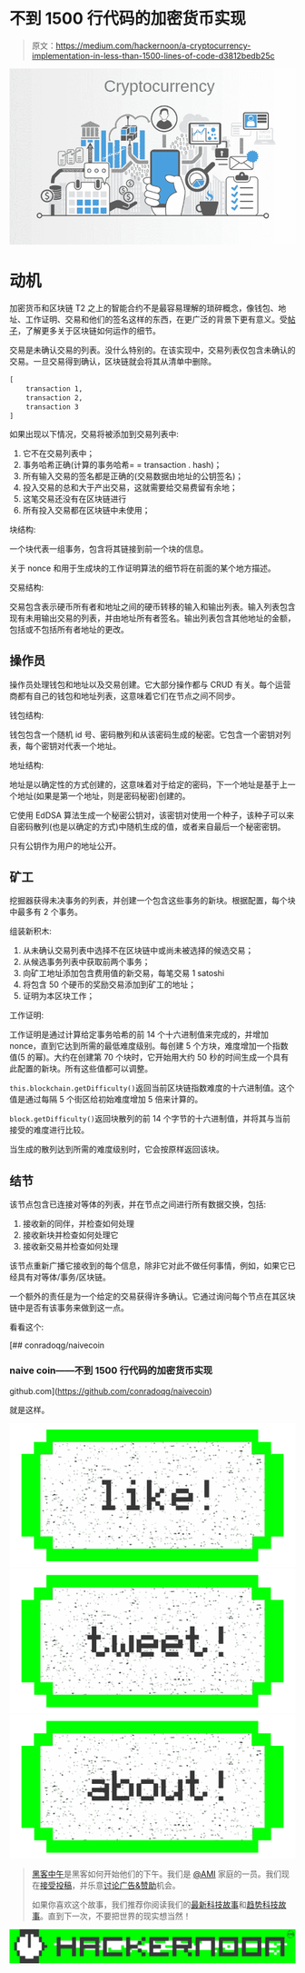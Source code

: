 # 不到 1500 行代码的加密货币实现

> 原文：<https://medium.com/hackernoon/a-cryptocurrency-implementation-in-less-than-1500-lines-of-code-d3812bedb25c>

![](img/21b02010b63bbea6242b1e550689b784.png)

# 动机

加密货币和区块链 T2 之上的智能合约不是最容易理解的琐碎概念，像钱包、地址、工作证明、交易和他们的签名这样的东西，在更广泛的背景下更有意义。受[帖子](https://medium.com/u/c429710f50ea#.dttbm9afr5)，了解更多关于区块链如何运作的细节。

交易是未确认交易的列表。没什么特别的。在该实现中，交易列表仅包含未确认的交易。一旦交易得到确认，区块链就会将其从清单中删除。

```
[
    transaction 1,
    transaction 2,
    transaction 3
]
```

如果出现以下情况，交易将被添加到交易列表中:

1.  它不在交易列表中；
2.  事务哈希正确(计算的事务哈希= = transaction . hash)；
3.  所有输入交易的签名都是正确的(交易数据由地址的公钥签名)；
4.  投入交易的总和大于产出交易，这就需要给交易费留有余地；
5.  这笔交易还没有在区块链进行
6.  所有投入交易都在区块链中未使用；

块结构:

一个块代表一组事务，包含将其链接到前一个块的信息。

关于 nonce 和用于生成块的工作证明算法的细节将在前面的某个地方描述。

交易结构:

交易包含表示硬币所有者和地址之间的硬币转移的输入和输出列表。输入列表包含现有未用输出交易的列表，并由地址所有者签名。输出列表包含其他地址的金额，包括或不包括所有者地址的更改。

## 操作员

操作员处理钱包和地址以及交易创建。它大部分操作都与 CRUD 有关。每个运营商都有自己的钱包和地址列表，这意味着它们在节点之间不同步。

钱包结构:

钱包包含一个随机 id 号、密码散列和从该密码生成的秘密。它包含一个密钥对列表，每个密钥对代表一个地址。

地址结构:

地址是以确定性的方式创建的，这意味着对于给定的密码，下一个地址是基于上一个地址(如果是第一个地址，则是密码秘密)创建的。

它使用 EdDSA 算法生成一个秘密公钥对，该密钥对使用一个种子，该种子可以来自密码散列(也是以确定的方式)中随机生成的值，或者来自最后一个秘密密钥。

只有公钥作为用户的地址公开。

## 矿工

挖掘器获得未决事务的列表，并创建一个包含这些事务的新块。根据配置，每个块中最多有 2 个事务。

组装新积木:

1.  从未确认交易列表中选择不在区块链中或尚未被选择的候选交易；
2.  从候选事务列表中获取前两个事务；
3.  向矿工地址添加包含费用值的新交易，每笔交易 1 satoshi
4.  将包含 50 个硬币的奖励交易添加到矿工的地址；
5.  证明为本区块工作；

工作证明:

工作证明是通过计算给定事务哈希的前 14 个十六进制值来完成的，并增加 nonce，直到它达到所需的最低难度级别。每创建 5 个方块，难度增加一个指数值(5 的幂)。大约在创建第 70 个块时，它开始用大约 50 秒的时间生成一个具有此配置的新块。所有这些值都可以调整。

`this.blockchain.getDifficulty()`返回当前区块链指数难度的十六进制值。这个值是通过每隔 5 个街区给初始难度增加 5 倍来计算的。

`block.getDifficulty()`返回块散列的前 14 个字节的十六进制值，并将其与当前接受的难度进行比较。

当生成的散列达到所需的难度级别时，它会按原样返回该块。

## 结节

该节点包含已连接对等体的列表，并在节点之间进行所有数据交换，包括:

1.  接收新的同伴，并检查如何处理
2.  接收新块并检查如何处理它
3.  接收新交易并检查如何处理

该节点重新广播它接收到的每个信息，除非它对此不做任何事情，例如，如果它已经具有对等体/事务/区块链。

一个额外的责任是为一个给定的交易获得许多确认。它通过询问每个节点在其区块链中是否有该事务来做到这一点。

看看这个:

[](https://github.com/conradoqg/naivecoin) [## conradoqg/naivecoin

### naive coin——不到 1500 行代码的加密货币实现

github.com](https://github.com/conradoqg/naivecoin) 

就是这样。

[![](img/50ef4044ecd4e250b5d50f368b775d38.png)](http://bit.ly/HackernoonFB)[![](img/979d9a46439d5aebbdcdca574e21dc81.png)](https://goo.gl/k7XYbx)[![](img/2930ba6bd2c12218fdbbf7e02c8746ff.png)](https://goo.gl/4ofytp)

> [黑客中午](http://bit.ly/Hackernoon)是黑客如何开始他们的下午。我们是 [@AMI](http://bit.ly/atAMIatAMI) 家庭的一员。我们现在[接受投稿](http://bit.ly/hackernoonsubmission)，并乐意[讨论广告&赞助](mailto:partners@amipublications.com)机会。
> 
> 如果你喜欢这个故事，我们推荐你阅读我们的[最新科技故事](http://bit.ly/hackernoonlatestt)和[趋势科技故事](https://hackernoon.com/trending)。直到下一次，不要把世界的现实想当然！

![](img/be0ca55ba73a573dce11effb2ee80d56.png)